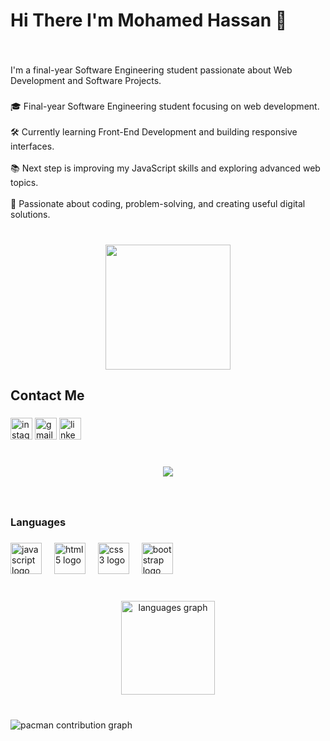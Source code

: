 <h1 align="left">Hi There I'm Mohamed Hassan 👋</h1>

###

<br clear="both">

<p align="left">I'm a final-year Software Engineering student passionate about Web Development and Software Projects.</p>

###

<p align="left">🎓 Final-year Software Engineering student focusing on web development.  <br><br>🛠️ Currently learning Front-End Development and building responsive interfaces.  <br><br>📚 Next step is improving my JavaScript skills and exploring advanced web topics.  <br><br>🚀 Passionate about coding, problem-solving, and creating useful digital solutions.</p>

###

<br clear="both">

<div align="center">
  <img height="200" src="https://media1.giphy.com/media/v1.Y2lkPTc5MGI3NjExdWdiNnJkcWE4dzhic24zM3NqY3hmd242c2U1eDFnMHZ1cWk1MGVuaCZlcD12MV9pbnRlcm5hbF9naWZfYnlfaWQmY3Q9Zw/f3iwJFOVOwuy7K6FFw/giphy.gif"  />
</div>

###

<h2 align="left">Contact Me</h2>

###

<div align="left">
  <img src="https://img.shields.io/static/v1?message=Instagram&logo=instagram&label=&color=E4405F&logoColor=white&labelColor=&style=for-the-badge" height="35" alt="instagram logo"  />
  <img src="https://img.shields.io/static/v1?message=Gmail&logo=gmail&label=&color=D14836&logoColor=white&labelColor=&style=for-the-badge" height="35" alt="gmail logo"  />
  <img src="https://img.shields.io/static/v1?message=LinkedIn&logo=linkedin&label=&color=0077B5&logoColor=white&labelColor=&style=for-the-badge" height="35" alt="linkedin logo"  />
</div>

###

<br clear="both">

<div align="center">
  <img src="https://visitor-badge.laobi.icu/badge?page_id=mohamedhassan20000.mohamedhassan20000&"  />
</div>

###

<br clear="both">

<h3 align="left">Languages</h3>

###

<div align="left">
  <img src="https://cdn.jsdelivr.net/gh/devicons/devicon/icons/javascript/javascript-original.svg" height="50" alt="javascript logo"  />
  <img width="12" />
  <img src="https://cdn.jsdelivr.net/gh/devicons/devicon/icons/html5/html5-original.svg" height="50" alt="html5 logo"  />
  <img width="12" />
  <img src="https://cdn.jsdelivr.net/gh/devicons/devicon/icons/css3/css3-original.svg" height="50" alt="css3 logo"  />
  <img width="12" />
  <img src="https://cdn.jsdelivr.net/gh/devicons/devicon/icons/bootstrap/bootstrap-original.svg" height="50" alt="bootstrap logo"  />
</div>

###

<br clear="both">

<div align="center">
  <img src="https://github-readme-stats.vercel.app/api/top-langs?username=mohamedhassan20000&locale=en&hide_title=false&layout=compact&card_width=320&langs_count=5&theme=dracula&hide_border=false" height="150" alt="languages graph"  />
</div>

###

<br clear="both">

<picture>
  <source media="(prefers-color-scheme: dark)" srcset="https://raw.githubusercontent.com/mohamedhassan20000/mohamedhassan20000/output/pacman-contribution-graph-dark.svg">
  <source media="(prefers-color-scheme: light)" srcset="https://raw.githubusercontent.com/mohamedhassan20000/mohamedhassan20000/output/pacman-contribution-graph.svg">
  <img alt="pacman contribution graph" src="https://raw.githubusercontent.com/mohamedhassan20000/mohamedhassan20000/output/pacman-contribution-graph.svg">
</picture>

###
